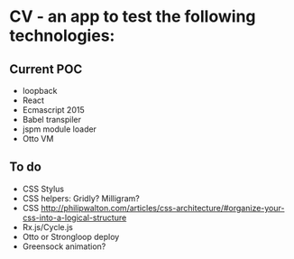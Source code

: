 # CV - an app to test the following technologies:

## Current POC
* loopback
* React
* Ecmascript 2015
* Babel transpiler
* jspm module loader
* Otto VM
 

## To do
* CSS Stylus
* CSS helpers: Gridly? Milligram?
* CSS http://philipwalton.com/articles/css-architecture/#organize-your-css-into-a-logical-structure
* Rx.js/Cycle.js
* Otto or Strongloop deploy
* Greensock animation?
